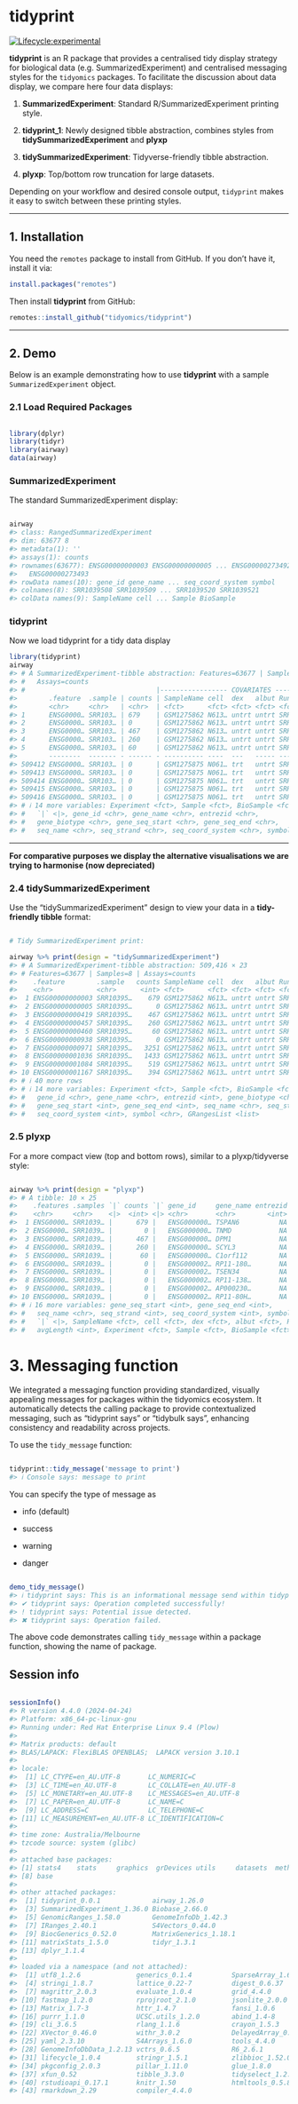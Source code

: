 tidyprint
================

<!-- badges: start -->

[![Lifecycle:experimental](https://lifecycle.r-lib.org/articles/figures/lifecycle-experimental.svg)](https://lifecycle.r-lib.org/articles/stages.html#experimental)

<!-- badges: end -->

**tidyprint** is an R package that provides a centralised tidy display
strategy for biological data (e.g. SummarizedExperiment) and centralised
messaging styles for the `tidyomics` packages. To facilitate the
discussion about data display, we compare here four data displays:

1.  **SummarizedExperiment**: Standard R/SummarizedExperiment printing
    style.

2.  **tidyprint_1**: Newly designed tibble abstraction, combines styles
    from **tidySummarizedExperiment** and **plyxp**

3.  **tidySummarizedExperiment**: Tidyverse-friendly tibble abstraction.

4.  **plyxp**: Top/bottom row truncation for large datasets.

Depending on your workflow and desired console output, `tidyprint` makes
it easy to switch between these printing styles.

------------------------------------------------------------------------

## 1. Installation

You need the `remotes` package to install from GitHub. If you don’t have
it, install it via:

``` r
install.packages("remotes")
```

Then install **tidyprint** from GitHub:

``` r
remotes::install_github("tidyomics/tidyprint")
```

------------------------------------------------------------------------

## 2. Demo

Below is an example demonstrating how to use **tidyprint** with a sample
`SummarizedExperiment` object.

### 2.1 Load Required Packages

``` r

library(dplyr)
library(tidyr)
library(airway)
data(airway)
```

### **SummarizedExperiment**

The standard SummarizedExperiment display:

``` r

airway 
#> class: RangedSummarizedExperiment 
#> dim: 63677 8 
#> metadata(1): ''
#> assays(1): counts
#> rownames(63677): ENSG00000000003 ENSG00000000005 ... ENSG00000273492
#>   ENSG00000273493
#> rowData names(10): gene_id gene_name ... seq_coord_system symbol
#> colnames(8): SRR1039508 SRR1039509 ... SRR1039520 SRR1039521
#> colData names(9): SampleName cell ... Sample BioSample
```

### **tidyprint**

Now we load tidyprint for a tidy data display

``` r
library(tidyprint)
airway
#> # A SummarizedExperiment-tibble abstraction: Features=63677 | Samples=8 | 
#> #   Assays=counts
#> #                                 |----------------- COVARIATES ---------------|
#>        .feature  .sample | counts | SampleName cell  dex   albut Run   avgLength
#>        <chr>     <chr>   | <chr>  | <fct>      <fct> <fct> <fct> <fct> <chr>    
#> 1      ENSG0000… SRR103… | 679    | GSM1275862 N613… untrt untrt SRR1… 126      
#> 2      ENSG0000… SRR103… | 0      | GSM1275862 N613… untrt untrt SRR1… 126      
#> 3      ENSG0000… SRR103… | 467    | GSM1275862 N613… untrt untrt SRR1… 126      
#> 4      ENSG0000… SRR103… | 260    | GSM1275862 N613… untrt untrt SRR1… 126      
#> 5      ENSG0000… SRR103… | 60     | GSM1275862 N613… untrt untrt SRR1… 126      
#>        --------  ------- - ------ - ---------- ----  ---   ----- ---   ---------
#> 509412 ENSG0000… SRR103… | 0      | GSM1275875 N061… trt   untrt SRR1… 98       
#> 509413 ENSG0000… SRR103… | 0      | GSM1275875 N061… trt   untrt SRR1… 98       
#> 509414 ENSG0000… SRR103… | 0      | GSM1275875 N061… trt   untrt SRR1… 98       
#> 509415 ENSG0000… SRR103… | 0      | GSM1275875 N061… trt   untrt SRR1… 98       
#> 509416 ENSG0000… SRR103… | 0      | GSM1275875 N061… trt   untrt SRR1… 98       
#> # ℹ 14 more variables: Experiment <fct>, Sample <fct>, BioSample <fct>,
#> #   `|` <|>, gene_id <chr>, gene_name <chr>, entrezid <chr>,
#> #   gene_biotype <chr>, gene_seq_start <chr>, gene_seq_end <chr>,
#> #   seq_name <chr>, seq_strand <chr>, seq_coord_system <chr>, symbol <chr>
```

------------------------------------------------------------------------

**For comparative purposes we display the alternative visualisations we
are trying to harmonise (now depreciated)**

### 2.4 **tidySummarizedExperiment**

Use the “tidySummarizedExperiment” design to view your data in a
**tidy-friendly tibble** format:

``` r

# Tidy SummarizedExperiment print:

airway %>% print(design = "tidySummarizedExperiment")
#> # A SummarizedExperiment-tibble abstraction: 509,416 × 23
#> # Features=63677 | Samples=8 | Assays=counts
#>    .feature        .sample   counts SampleName cell  dex   albut Run   avgLength
#>    <chr>           <chr>      <int> <fct>      <fct> <fct> <fct> <fct>     <int>
#>  1 ENSG00000000003 SRR10395…    679 GSM1275862 N613… untrt untrt SRR1…       126
#>  2 ENSG00000000005 SRR10395…      0 GSM1275862 N613… untrt untrt SRR1…       126
#>  3 ENSG00000000419 SRR10395…    467 GSM1275862 N613… untrt untrt SRR1…       126
#>  4 ENSG00000000457 SRR10395…    260 GSM1275862 N613… untrt untrt SRR1…       126
#>  5 ENSG00000000460 SRR10395…     60 GSM1275862 N613… untrt untrt SRR1…       126
#>  6 ENSG00000000938 SRR10395…      0 GSM1275862 N613… untrt untrt SRR1…       126
#>  7 ENSG00000000971 SRR10395…   3251 GSM1275862 N613… untrt untrt SRR1…       126
#>  8 ENSG00000001036 SRR10395…   1433 GSM1275862 N613… untrt untrt SRR1…       126
#>  9 ENSG00000001084 SRR10395…    519 GSM1275862 N613… untrt untrt SRR1…       126
#> 10 ENSG00000001167 SRR10395…    394 GSM1275862 N613… untrt untrt SRR1…       126
#> # ℹ 40 more rows
#> # ℹ 14 more variables: Experiment <fct>, Sample <fct>, BioSample <fct>,
#> #   gene_id <chr>, gene_name <chr>, entrezid <int>, gene_biotype <chr>,
#> #   gene_seq_start <int>, gene_seq_end <int>, seq_name <chr>, seq_strand <int>,
#> #   seq_coord_system <int>, symbol <chr>, GRangesList <list>
```

### 2.5 **plyxp**

For a more compact view (top and bottom rows), similar to a
plyxp/tidyverse style:

``` r

airway %>% print(design = "plyxp")
#> # A tibble: 10 × 25
#>    .features .samples `|` counts `|` gene_id     gene_name entrezid gene_biotype
#>    <chr>     <chr>    <|>  <int> <|> <chr>       <chr>        <int> <chr>       
#>  1 ENSG0000… SRR1039… |      679 |   ENSG000000… TSPAN6          NA protein_cod…
#>  2 ENSG0000… SRR1039… |        0 |   ENSG000000… TNMD            NA protein_cod…
#>  3 ENSG0000… SRR1039… |      467 |   ENSG000000… DPM1            NA protein_cod…
#>  4 ENSG0000… SRR1039… |      260 |   ENSG000000… SCYL3           NA protein_cod…
#>  5 ENSG0000… SRR1039… |       60 |   ENSG000000… C1orf112        NA protein_cod…
#>  6 ENSG0000… SRR1039… |        0 |   ENSG000002… RP11-180…       NA antisense   
#>  7 ENSG0000… SRR1039… |        0 |   ENSG000002… TSEN34          NA protein_cod…
#>  8 ENSG0000… SRR1039… |        0 |   ENSG000002… RP11-138…       NA lincRNA     
#>  9 ENSG0000… SRR1039… |        0 |   ENSG000002… AP000230…       NA lincRNA     
#> 10 ENSG0000… SRR1039… |        0 |   ENSG000002… RP11-80H…       NA lincRNA     
#> # ℹ 16 more variables: gene_seq_start <int>, gene_seq_end <int>,
#> #   seq_name <chr>, seq_strand <int>, seq_coord_system <int>, symbol <chr>,
#> #   `|` <|>, SampleName <fct>, cell <fct>, dex <fct>, albut <fct>, Run <fct>,
#> #   avgLength <int>, Experiment <fct>, Sample <fct>, BioSample <fct>
```

# 3. Messaging function

We integrated a messaging function providing standardized, visually
appealing messages for packages within the tidyomics ecosystem. It
automatically detects the calling package to provide contextualized
messaging, such as “tidyprint says” or “tidybulk says”, enhancing
consistency and readability across projects.

To use the `tidy_message` function:

``` r

tidyprint::tidy_message('message to print')
#> ℹ Console says: message to print
```

You can specify the type of message as

-   info (default)

-   success

-   warning

-   danger

``` r

demo_tidy_message()
#> ℹ tidyprint says: This is an informational message send within tidyprint package.
#> ✔ tidyprint says: Operation completed successfully!
#> ! tidyprint says: Potential issue detected.
#> ✖ tidyprint says: Operation failed.
```

The above code demonstrates calling `tidy_message` within a package
function, showing the name of package.

## Session info

``` r

sessionInfo()
#> R version 4.4.0 (2024-04-24)
#> Platform: x86_64-pc-linux-gnu
#> Running under: Red Hat Enterprise Linux 9.4 (Plow)
#> 
#> Matrix products: default
#> BLAS/LAPACK: FlexiBLAS OPENBLAS;  LAPACK version 3.10.1
#> 
#> locale:
#>  [1] LC_CTYPE=en_AU.UTF-8       LC_NUMERIC=C              
#>  [3] LC_TIME=en_AU.UTF-8        LC_COLLATE=en_AU.UTF-8    
#>  [5] LC_MONETARY=en_AU.UTF-8    LC_MESSAGES=en_AU.UTF-8   
#>  [7] LC_PAPER=en_AU.UTF-8       LC_NAME=C                 
#>  [9] LC_ADDRESS=C               LC_TELEPHONE=C            
#> [11] LC_MEASUREMENT=en_AU.UTF-8 LC_IDENTIFICATION=C       
#> 
#> time zone: Australia/Melbourne
#> tzcode source: system (glibc)
#> 
#> attached base packages:
#> [1] stats4    stats     graphics  grDevices utils     datasets  methods  
#> [8] base     
#> 
#> other attached packages:
#>  [1] tidyprint_0.0.1             airway_1.26.0              
#>  [3] SummarizedExperiment_1.36.0 Biobase_2.66.0             
#>  [5] GenomicRanges_1.58.0        GenomeInfoDb_1.42.3        
#>  [7] IRanges_2.40.1              S4Vectors_0.44.0           
#>  [9] BiocGenerics_0.52.0         MatrixGenerics_1.18.1      
#> [11] matrixStats_1.5.0           tidyr_1.3.1                
#> [13] dplyr_1.1.4                
#> 
#> loaded via a namespace (and not attached):
#>  [1] utf8_1.2.6              generics_0.1.4          SparseArray_1.6.2      
#>  [4] stringi_1.8.7           lattice_0.22-7          digest_0.6.37          
#>  [7] magrittr_2.0.3          evaluate_1.0.4          grid_4.4.0             
#> [10] fastmap_1.2.0           rprojroot_2.1.0         jsonlite_2.0.0         
#> [13] Matrix_1.7-3            httr_1.4.7              fansi_1.0.6            
#> [16] purrr_1.1.0             UCSC.utils_1.2.0        abind_1.4-8            
#> [19] cli_3.6.5               rlang_1.1.6             crayon_1.5.3           
#> [22] XVector_0.46.0          withr_3.0.2             DelayedArray_0.32.0    
#> [25] yaml_2.3.10             S4Arrays_1.6.0          tools_4.4.0            
#> [28] GenomeInfoDbData_1.2.13 vctrs_0.6.5             R6_2.6.1               
#> [31] lifecycle_1.0.4         stringr_1.5.1           zlibbioc_1.52.0        
#> [34] pkgconfig_2.0.3         pillar_1.11.0           glue_1.8.0             
#> [37] xfun_0.52               tibble_3.3.0            tidyselect_1.2.1       
#> [40] rstudioapi_0.17.1       knitr_1.50              htmltools_0.5.8.1      
#> [43] rmarkdown_2.29          compiler_4.4.0
```
